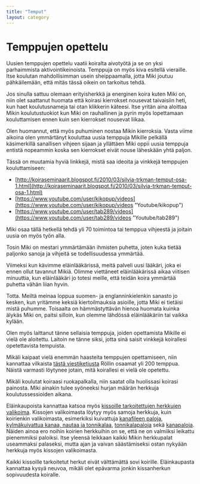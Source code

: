 ```yaml
---
title: "Temput"
layout: category
---
```

# Temppujen opettelu

Uusien temppujen opettelu vaatii koiralta aivotyötä ja se on yksi parhaimmista aktivointikeinoista. Temppuja on myös kiva esitellä vieraille. Itse koulutan mahdollisimman usein sheippaamalla, jotta Miki joutuu pähkäilemään, että mitäs tässä oikein on tarkoitus tehdä.

Jos sinulla sattuu olemaan erityisherkkä ja energinen koira kuten Miki on, niin olet saattanut huomata että koirasi kierrokset nousevat taivaisiin heti, kun haet koulutusnameja tai otan klikkerin käteesi. Itse yritän aina aloittaa Mikin koulutustuokiot kun Miki on rauhallinen ja pyrin myös lopettamaan kouluttamisen ennen kuin sen kierrokset nousevat liikaa.

Olen huomannut, että myös puhuminen nostaa Mikin kierroksia. Vasta viime aikoina olen ymmärtänyt kouluttaa uusia temppuja Mikille pelkällä käsimerkillä sanallisen vihjeen sijaan ja yllättäen Miki oppii uusia temppuja entistä nopeammin koska sen kierrokset eivät nouse läheskään yhtä paljon.

Tässä on muutamia hyviä linkkejä, mistä saa ideoita ja vinkkejä temppujen kouluttamiseen:

* [http://koiraseminaarit.blogspot.fi/2010/03/silvia-trkman-temput-osa-1.html](http://koiraseminaarit.blogspot.fi/2010/03/silvia-trkman-temput-osa-1.html)
* [https://www.youtube.com/user/kikopup/videos](https://www.youtube.com/user/kikopup/videos "Youtube/kikopup")
* [https://www.youtube.com/user/tab289/videos](https://www.youtube.com/user/tab289/videos "Youtube/tab289")

Miki osaa tällä hetkellä tehdä yli 70 toimintoa tai temppua vihjeestä ja joitain uusia on myös työn alla.

Tosin Miki on mestari ymmärtämään ihmisten puhetta, joten kuka tietää paljonko sanoja ja vihjeitä se todellisuudessa ymmärtää.

Viimeksi kun kävimme eläinlääkärissä, meitä palveli uusi lääkäri, joka ei ennen ollut tavannut Mikiä. Olimme viettäneet eläinlääkärissä aikaa viitisen minuuttia, kun eläinlääkäri jo totesi meille, että teidän koira ymmärtää puhetta vähän liian hyvin.

Totta. Meiltä meinaa loppua suomen- ja englanninkielenkin sanasto jo kesken, kun yritämme keksiä kiertoilmauksia asioille, jotta Miki ei tietäisi mistä puhumme. Toisaalta on hämmästyttävän hienoa huomata kuinka älykäs Miki on, paitsi silloin, kun olemme lähdössä eläinlääkäriin tai vaikka kylään.

Olen myös laittanut tänne sellaisia temppuja, joiden opettamista Mikille ei vielä ole aloitettu. Laitoin ne tänne siksi, jotta sinä saisit vinkkejä koirallesi opetettavista tempuista.

Mikäli kaipaat vielä enemmän haasteita temppujen opettamiseen, niin kannattaa vilkaista [tästä viestiketjusta](http://www.petsie.fi/forums/1371-temppuja-koirille/page/8)
Röllin osaamat yli 200 temppua. Näistä varmasti löytynee jotain, mitä koirallesi ei vielä ole opetettu.

Mikäli koulutat koiraasi ruokapalkalla, niin saatat olla huolissasi koirasi painosta. Miki ainakin tulee syöneeksi hurjan määrän herkkuja koulutussessioiden aikana.

Eläinkaupoista kannattaa katsoa myös [kissoille tarkoitettujen herkkujen valikoima](http://clk.tradedoubler.com/click?p(210840)a(2526211)g(19927404)url(http://www.zooplus.fi/shop/kissat/herkut/snacksit_herkut)). Kissojen valikoimasta löytyy myös samoja herkkuja, kuin koirienkin valikoimasta, esimerkiksi kuivattuja [kanafileen paloja](http://clk.tradedoubler.com/click?p(210840)a(2526211)g(19927404)url(http://www.zooplus.fi/shop/kissat/herkut/snacksit_herkut/trixie/405153)), [kylmäkuivattua kanaa, nautaa ja tonnikalaa](http://clk.tradedoubler.com/click?p(210840)a(2526211)g(19927404)url(http://www.zooplus.fi/shop/kissat/herkut/snacksit_herkut/cosma_snackies/206199)), [tonnikalapaloja](http://clk.tradedoubler.com/click?p(240480)a(2526211)g(21401374)url(https://www.mustijamirri.fi/coucou-tonnikalapalat-50-g-034854-1)) sekä [kanapaloja](http://clk.tradedoubler.com/click?p(210840)a(2526211)g(19927404)url(http://www.zooplus.fi/shop/kissat/herkut/snacksit_herkut/trixie/405643)). Näiden ainoa ero noihin koirien herkkuihin on se, että ne on valmiiksi leikattu pienemmiksi paloiksi. Itse yleensä leikkaan kaikki Mikin herkkupalat useammaksi palaseksi, mutta ajan ja vaivan säästämiseksi ostan nykyään herkkuja myös kissojen valikoimasta.

Kaikki kissoille tarkoitetut herkut eivät välttämättä sovi koirille. Eläinkaupasta kannattaa kysyä neuvoa, mikäli olet epävarma jonkin kissanherkun sopivuudesta koiralle.
